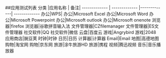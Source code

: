 ##应用测试列表
 分类 |应用名称 | 备注|
------------- | ------------- |-------------| -------------
办公|WPS|
办公|Microsoft Excel
办公|Microsoft Word
办公|Microsoft Powerpoint
办公|Microsoft outlook
办公|Microsoft onenote
浏览器|firefox
浏览器|谷歌拼音输入法
文件管理器|CZfilemanager
文件管理器|ES文件管理器 
社交软件|QQ
社交软件|微信
云盘|百度云
游戏|Angrybird
游戏|2048
应用商店|豌豆荚
时钟|时钟
日历|日历
计算器|计算器
Email|Email
地图|高德地图
购物|淘宝网
购物|京东网
旅游|涂牛旅游HD
旅游|携程
视频|腾迅视频
音乐|音乐播放器
